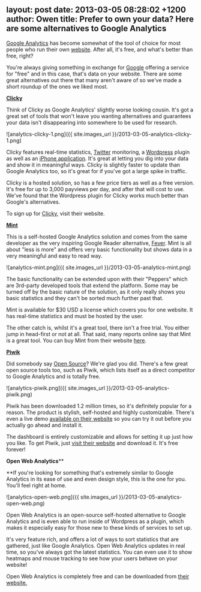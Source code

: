 layout: post
date: 2013-03-05 08:28:02 +1200
author: Owen
title: Prefer to own your data? Here are some alternatives to Google Analytics
----

[Google Analytics](http://web-analytics-software.findthebest.com/l/1/Google-Analytics "Google Analytics") has become somewhat of the tool of choice for most people who run their own [website](http://en.wikipedia.org/wiki/Website "Website"). After all, it's free, and what's better than free, right?

You're always giving something in exchange for [Google](http://google.com "Google") offering a service for "free" and in this case, that's data on your website. There are some great alternatives out there that many aren't aware of so we've made a short roundup of the ones we liked most.

**[Clicky](http://getclicky.com "Clicky Web Analytics")**

Think of Clicky as Google Analytics' slightly worse looking cousin. It's got a great set of tools that won't leave you wanting alternatives and guarantees your data isn't disappearing into somewhere to be used for research.

![analytics-clicky-1.png]({{ site.images_url }}/2013-03-05-analytics-clicky-1.png)

Clicky features real-time statistics, [Twitter](https://twitter.com "Twitter") monitoring, a [Wordpress](http://wordpress.org "WordPress") plugin as well as an [iPhone application](http://www.apple.com/itunes "App Store (iOS)"). It's great at letting you dig into your data and show it in meaningful ways. Clicky is slightly faster to update than Google Analytics too, so it's great for if you've got a large spike in traffic.

Clicky is a hosted solution, so has a few price tiers as well as a free version. It's free for up to 3,000 payviews per day, and after that will cost to use. We've found that the Wordpress plugin for Clicky works much better than Google's alternatives.

To sign up for [Clicky](http://clicky.com/), visit their website.

**[Mint](http://www.haveamint.com/ "Mint (software)")**

This is a self-hosted Google Analytics solution and comes from the same developer as the very inspiring Google Reader alternative, [Fever](http://www.feedafever.com/). Mint is all about "less is more" and offers very basic functionality but shows data in a very meaningful and easy to read way.

![analytics-mint.png]({{ site.images_url }}/2013-03-05-analytics-mint.png)

The basic functionality can be extended upon with their "Peppers" which are 3rd-party developed tools that extend the platform. Some may be turned off by the basic nature of the solution, as it only really shows you basic statistics and they can't be sorted much further past that.

Mint is available for $30 USD a license which covers you for one website. It has real-time statistics and must be hosted by the user.

The other catch is, whilst it's a great tool, there isn't a free trial. You either jump in head-first or not at all. That said, many reports online say that Mint is a great tool. You can buy Mint from their website [here](http://www.haveamint.com/).

**[Piwik](http://piwik.org "Piwik")**

Did somebody say [Open Source](http://www.wikinvest.com/concept/Open_Source "Open Source")? We're glad you did. There's a few great open source tools too, such as Piwik, which lists itself as a direct competitor to Google Analytics and is totally free.

![analytics-piwik.png]({{ site.images_url }}/2013-03-05-analytics-piwik.png)

Piwik has been downloaded 1.2 million times, so it's definitely popular for a reason. The product is stylish, self-hosted and highly customizable. There's even a live demo [available on their website](http://demo.piwik.org/index.php?module=CoreHome&action=index&idSite=7&period=day&date=yesterday#module=Dashboard&action=embeddedIndex&idSite=7&period=day&date=yesterday&idDashboard=1) so you can try it out before you actually go ahead and install it.

The dashboard is entirely customizable and allows for setting it up just how you like. To get Piwik, just [visit their website](http://piwik.org/features/) and download it. It's free forever!

**Open Web Analytics****

**If you're looking for something that's extremely similar to Google Analytics in its ease of use and even design style, this is the one for you. You'll feel right at home.

![analytics-open-web.png]({{ site.images_url }}/2013-03-05-analytics-open-web.png)

Open Web Analytics is an open-source self-hosted alternative to Google Analytics and is even able to run inside of Wordpress as a plugin, which makes it especially easy for those new to these kinds of services to set up.

It's very feature rich, and offers a lot of ways to sort statistics that are gathered, just like Google Analytics. Open Web Analytics updates in real time, so you've always got the latest statistics. You can even use it to show heatmaps and mouse tracking to see how your users behave on your website!

Open Web Analytics is completely free and can be downloaded from [their website.](http://www.openwebanalytics.com/)
